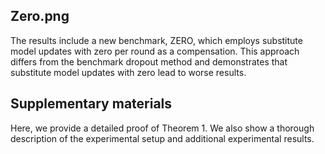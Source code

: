 ## Zero.png

The results include a new benchmark, ZERO, which employs substitute model updates with zero per round as a compensation. This approach differs from the benchmark dropout method and demonstrates that substitute model updates with zero lead to worse results.


## Supplementary materials

Here, we provide a detailed proof of Theorem 1. We also show a thorough description of the experimental setup and additional experimental results.





